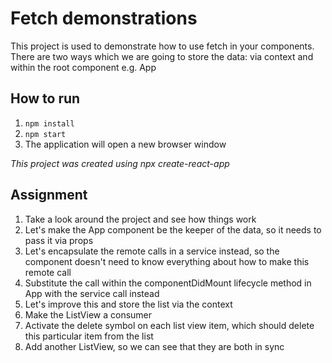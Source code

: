 # Fetch demonstrations
This project is used to demonstrate how to use fetch in your components. There are two ways which we are going to store the data: via context and within the root component e.g. App

## How to run

1. ``` npm install ```
2. ``` npm start ```
3. The application will open a new browser window

_This project was created using npx create-react-app_

## Assignment

1. Take a look around the project and see how things work
2. Let's make the App component be the keeper of the data, so it needs to pass it via props
3. Let's encapsulate the remote calls in a service instead, so the component doesn't need to know everything about how to make this remote call
4. Substitute the call within the componentDidMount lifecycle method in App with the service call instead
5. Let's improve this and store the list via the context
6. Make the ListView a consumer
7. Activate the delete symbol on each list view item, which should delete this particular item from the list
8. Add another ListView, so we can see that they are both in sync

